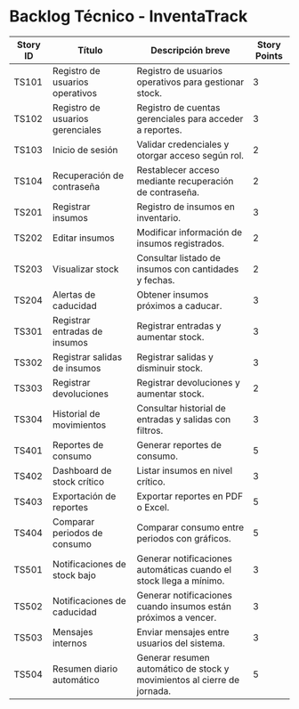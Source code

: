 # Backlog Técnico - InventaTrack

| Story ID | Título                           | Descripción breve                                                        | Story Points |
|----------|----------------------------------|--------------------------------------------------------------------------|--------------|
| TS101    | Registro de usuarios operativos  | Registro de usuarios operativos para gestionar stock.                     | 3            |
| TS102    | Registro de usuarios gerenciales | Registro de cuentas gerenciales para acceder a reportes.                  | 3            |
| TS103    | Inicio de sesión                 | Validar credenciales y otorgar acceso según rol.                          | 2            |
| TS104    | Recuperación de contraseña       | Restablecer acceso mediante recuperación de contraseña.                   | 2            |
| TS201    | Registrar insumos                | Registro de insumos en inventario.                                        | 3            |
| TS202    | Editar insumos                   | Modificar información de insumos registrados.                             | 2            |
| TS203    | Visualizar stock                 | Consultar listado de insumos con cantidades y fechas.                     | 2            |
| TS204    | Alertas de caducidad             | Obtener insumos próximos a caducar.                                       | 3            |
| TS301    | Registrar entradas de insumos    | Registrar entradas y aumentar stock.                                      | 3            |
| TS302    | Registrar salidas de insumos     | Registrar salidas y disminuir stock.                                      | 3            |
| TS303    | Registrar devoluciones           | Registrar devoluciones y aumentar stock.                                  | 2            |
| TS304    | Historial de movimientos         | Consultar historial de entradas y salidas con filtros.                    | 3            |
| TS401    | Reportes de consumo              | Generar reportes de consumo.                                              | 5            |
| TS402    | Dashboard de stock crítico       | Listar insumos en nivel crítico.                                          | 3            |
| TS403    | Exportación de reportes          | Exportar reportes en PDF o Excel.                                         | 5            |
| TS404    | Comparar periodos de consumo     | Comparar consumo entre periodos con gráficos.                             | 5            |
| TS501    | Notificaciones de stock bajo     | Generar notificaciones automáticas cuando el stock llega a mínimo.        | 3            |
| TS502    | Notificaciones de caducidad      | Generar notificaciones cuando insumos están próximos a vencer.            | 3            |
| TS503    | Mensajes internos                | Enviar mensajes entre usuarios del sistema.                               | 3            |
| TS504    | Resumen diario automático        | Generar resumen automático de stock y movimientos al cierre de jornada.   | 5            |
